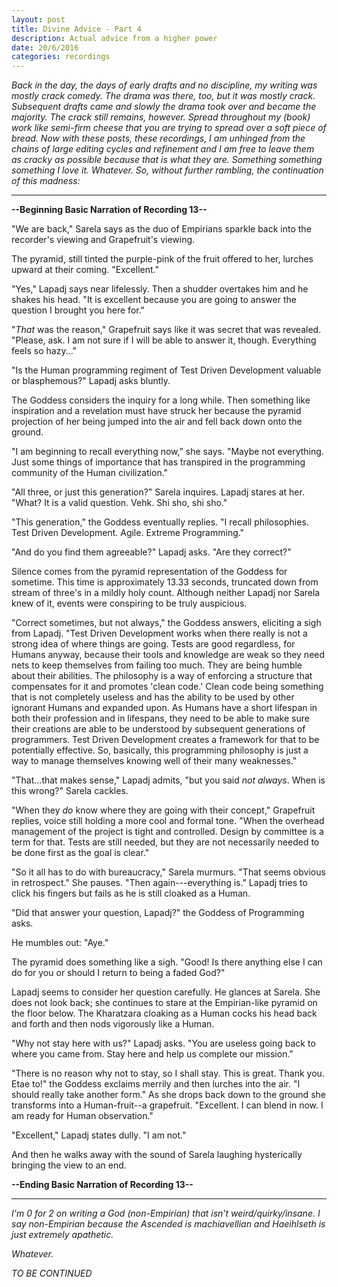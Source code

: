 ```yaml
---
layout: post
title: Divine Advice - Part 4
description: Actual advice from a higher power
date: 20/6/2016
categories: recordings
---
```


*Back in the day, the days of early drafts and no discipline, my writing was mostly crack comedy. The drama was there, too, but it was mostly crack. Subsequent drafts came and slowly the drama took over and became the majority. The crack still remains, however. Spread throughout my (book) work like semi-firm cheese that you are trying to spread over a soft piece of bread. Now with these posts, these recordings, I am unhinged from the chains of large editing cycles and refinement and I am free to leave them as cracky as possible because that is what they are. Something something something I love it. Whatever. So, without further rambling, the continuation of this madness:*

---

**--Beginning Basic Narration of Recording 13--**

"We are back," Sarela says as the duo of Empirians sparkle back into the recorder's viewing and Grapefruit's viewing.

The pyramid, still tinted the purple-pink of the fruit offered to her, lurches upward at their coming. "Excellent."

"Yes," Lapadj says near lifelessly. Then a shudder overtakes him and he shakes his head. "It is excellent because you are going to answer the question I brought you here for."

"*That* was the reason," Grapefruit says like it was secret that was revealed. "Please, ask. I am not sure if I will be able to answer it, though. Everything feels so hazy..."

"Is the Human programming regiment of Test Driven Development valuable or blasphemous?" Lapadj asks bluntly.

The Goddess considers the inquiry for a long while. Then something like inspiration and a revelation must have struck her because the pyramid projection of her being jumped into the air and fell back down onto the ground.

"I am beginning to recall everything now," she says. "Maybe not everything. Just some things of importance that has transpired in the programming community of the Human civilization."

"All three, or just this generation?" Sarela inquires. Lapadj stares at her. "What? It is a valid question. Vehk. Shi sho, shi sho."

"This generation," the Goddess eventually replies. "I recall philosophies. Test Driven Development. Agile. Extreme Programming."

"And do you find them agreeable?" Lapadj asks. "Are they correct?"

Silence comes from the pyramid representation of the Goddess for sometime. This time is approximately 13.33 seconds, truncated down from stream of three's in a mildly holy count. Although neither Lapadj nor Sarela knew of it, events were conspiring to be truly auspicious.

"Correct sometimes, but not always," the Goddess answers, eliciting a sigh from Lapadj. "Test Driven Development works when there really is not a strong idea of where things are going. Tests are good regardless, for Humans anyway, because their tools and knowledge are weak so they need nets to keep themselves from failing too much. They are being humble about their abilities. The philosophy is a way of enforcing a structure that compensates for it and promotes 'clean code.' Clean code being something that is not completely useless and has the ability to be used by other ignorant Humans and expanded upon. As Humans have a short lifespan in both their profession and in lifespans, they need to be able to make sure their creations are able to be understood by subsequent generations of programmers. Test Driven Development creates a framework for that to be potentially effective. So, basically, this programming philosophy is just a way to manage themselves knowing well of their many weaknesses."

"That...that makes sense," Lapadj admits, "but you said *not always*. When is this wrong?" Sarela cackles.

"When they *do* know where they are going with their concept," Grapefruit replies, voice still holding a more cool and formal tone. "When the overhead management of the project is tight and controlled. Design by committee is a term for that. Tests are still needed, but they are not necessarily needed to be done first as the goal is clear."

"So it all has to do with bureaucracy," Sarela murmurs. "That seems obvious in retrospect." She pauses. "Then again---everything is." Lapadj tries to click his fingers but fails as he is still cloaked as a Human.

"Did that answer your question, Lapadj?" the Goddess of Programming asks.

He mumbles out: "Aye."

The pyramid does something like a sigh. "Good! Is there anything else I can do for you or should I return to being a faded God?"

Lapadj seems to consider her question carefully. He glances at Sarela. She does not look back; she continues to stare at the Empirian-like pyramid on the floor below. The Kharatzara cloaking as a Human cocks his head back and forth and then nods vigorously like a Human.

"Why not stay here with us?" Lapadj asks. "You are useless going back to where you came from. Stay here and help us complete our mission."

"There is no reason why not to stay, so I shall stay. This is great. Thank you. Etae to!" the Goddess exclaims merrily and then lurches into the air. "I should really take another form." As she drops back down to the ground she transforms into a Human-fruit--a grapefruit. "Excellent. I can blend in now. I am ready for Human observation."

"Excellent," Lapadj states dully. "I am not."

And then he walks away with the sound of Sarela laughing hysterically bringing the view to an end.

**--Ending Basic Narration of Recording 13--**

---

*I'm 0 for 2 on writing a God (non-Empirian) that isn't weird/quirky/insane. I say non-Empirian because the Ascended is machiavellian and Haeihlseth is just extremely apathetic.*

*Whatever.*

*TO BE CONTINUED*
